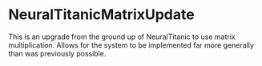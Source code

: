 # NeuralTitanicMatrixUpdate
This is an upgrade from the ground up of NeuralTitanic to use matrix multiplication.
Allows for the system to be implemented far more generally than was previously possible.
